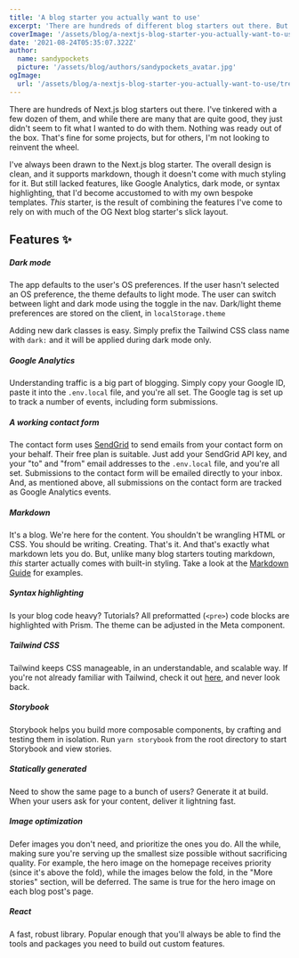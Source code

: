 ```yaml
---
title: 'A blog starter you actually want to use'
excerpt: 'There are hundreds of different blog starters out there. But none felt quite right. So I built my own. Based off the basic Next.js Blog Starter, but now with several handy features like dark mode (using local storage) or Google Analytics. It comes with Storybook too.'
coverImage: '/assets/blog/a-nextjs-blog-starter-you-actually-want-to-use/tree-minimal.jpg'
date: '2021-08-24T05:35:07.322Z'
author:
  name: sandypockets
  picture: '/assets/blog/authors/sandypockets_avatar.jpg'
ogImage:
  url: '/assets/blog/a-nextjs-blog-starter-you-actually-want-to-use/tree.jpg'
---
```


There are hundreds of Next.js blog starters out there. I've tinkered with a few dozen of them, and while there are many that are quite good, they just didn't seem to fit what I wanted to do with them. Nothing was ready out of the box. That's fine for some projects, but for others, I'm not looking to reinvent the wheel. 

I've always been drawn to the Next.js blog starter. The overall design is clean, and it supports markdown, though it doesn't come with much styling for it. But still lacked features, like Google Analytics, dark mode, or syntax highlighting, that I'd become accustomed to with my own bespoke templates. _This_ starter, is the result of combining the features I've come to rely on with much of the OG Next blog starter's slick layout. 

## Features ✨

##### Dark mode
The app defaults to the user's OS preferences. If the user hasn't selected an OS preference, the theme defaults to light mode. The user can switch between light and dark mode using the toggle in the nav. Dark/light theme preferences are stored on the client, in `localStorage.theme`

Adding new dark classes is easy. Simply prefix the Tailwind CSS class name with `dark:` and it will be applied during dark mode only.

##### Google Analytics
Understanding traffic is a big part of blogging. Simply copy your Google ID, paste it into the `.env.local` file, and you're all set. The Google tag is set up to track a number of events, including form submissions. 

##### A working contact form
The contact form uses [SendGrid](https://sendgrid.com/) to send emails from your contact form on your behalf. Their free plan is suitable. Just add your SendGrid API key, and your "to" and "from" email addresses to the `.env.local` file, and you're all set. Submissions to the contact form will be emailed directly to your inbox. And, as mentioned above, all submissions on the contact form are tracked as Google Analytics events. 

##### Markdown
It's a blog. We're here for the content. You shouldn't be wrangling HTML or CSS. You should be writing. Creating. That's it. And that's exactly what markdown lets you do. But, unlike many blog starters touting markdown, _this_ starter actually comes with built-in styling. Take a look at the [Markdown Guide](/posts/markdown-guide) for examples. 

##### Syntax highlighting
Is your blog code heavy? Tutorials? All preformatted (`<pre>`) code blocks are highlighted with Prism. The theme can be adjusted in the Meta component.

##### Tailwind CSS
Tailwind keeps CSS manageable, in an understandable, and scalable way. If you're not already familiar with Tailwind, check it out [here](https://tailwindcss.com), and never look back.

##### Storybook
Storybook helps you build more composable components, by crafting and testing them in isolation. Run `yarn storybook` from the root directory to start Storybook and view stories.

##### Statically generated
Need to show the same page to a bunch of users? Generate it at build. When your users ask for your content, deliver it lightning fast.

##### Image optimization
Defer images you don't need, and prioritize the ones you do. All the while, making sure you're serving up the smallest size possible without sacrificing quality. For example, the hero image on the homepage receives priority (since it's above the fold), while the images below the fold, in the "More stories" section, will be deferred. The same is true for the hero image on each blog post's page.

##### React
A fast, robust library. Popular enough that you'll always be able to find the tools and packages you need to build out custom features. 